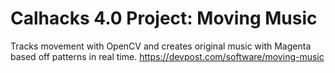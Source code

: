 # Calhacks 4.0 Project: Moving Music

Tracks movement with OpenCV and creates original music with Magenta based off patterns in real time.
https://devpost.com/software/moving-music
